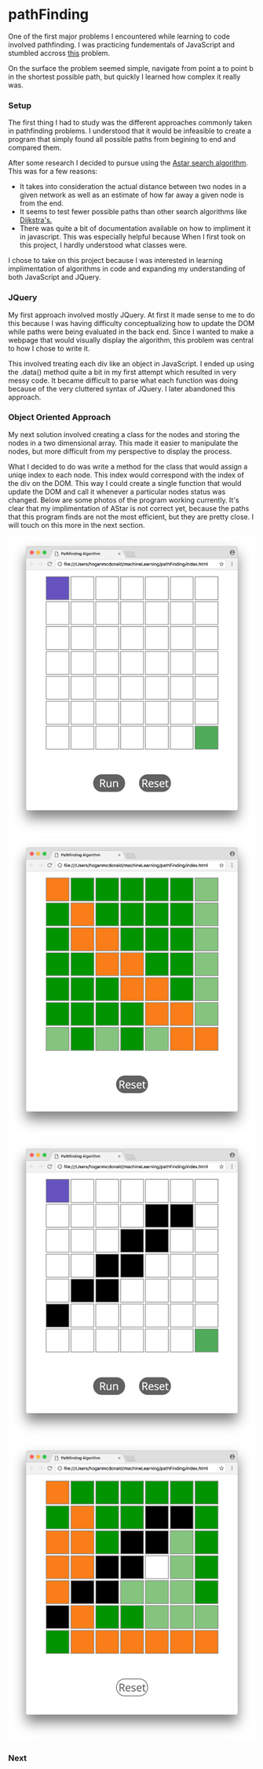 # pathFinding


One of the first major problems I encountered while learning to code involved pathfinding. I was practicing fundementals of JavaScript and stumbled accross [this](https://edabit.com/challenge/bfBTeRqsZ3Jwmyz6P) problem.

On the surface the problem seemed simple, navigate from point a to point b in the shortest possible path, but quickly I learned how complex it really was. 

### Setup

The first thing I had to study was the different approaches commonly taken in pathfinding problems. I understood that it would be infeasible to create a program that simply found all possible paths from begining to end and compared them. 

After some research I decided to pursue using the [Astar search algorithm](https://en.wikipedia.org/wiki/A*_search_algorithm). This was for a few reasons:

- It takes into consideration the actual distance between two nodes in a given network as well as an estimate of how far away a given node is from the end.
- It seems to test fewer possible paths than other search algorithms like [Dijkstra's.](https://en.wikipedia.org/wiki/Dijkstra%27s_algorithm)
- There was quite a bit of documentation available on how to impliment it in javascript. This was especially helpful because When I first took on this project, I hardly understood what classes were.

I chose to take on this project because I was interested in learning implimentation of algorithms in code and expanding my understanding of both JavaScript and JQuery.

### JQuery

My first approach involved mostly JQuery. At first it made sense to me to do this because I was having difficulty conceptualizing how to update the DOM while paths were being evaluated in the back end. Since I wanted to make a webpage that would visually display the algorithm, this problem was central to how I chose to write it. 

This involved treating each div like an object in JavaScript. I ended up using the .data() method quite a bit in my first attempt which resulted in very messy code. It became difficult to parse what each function was doing because of the very cluttered syntax of JQuery. I later abandoned this approach.

### Object Oriented Approach

My next solution involved creating a class for the nodes and storing the nodes in a two dimensional array. This made it easier to manipulate the nodes, but more difficult from my perspective to display the process. 

What I decided to do was write a method for the class that would assign a uniqe index to each node. This index would correspond with the index of the div on the DOM. This way I could create a single function that would update the DOM and call it whenever a particular nodes status was changed. Below are some photos of the program working currently. It's clear that my implimentation of AStar is not correct yet, because the paths that this program finds are not the most efficient, but they are pretty close. I will touch on this more in the next section.

![program on load](/img1.png "empty grid")
![basic path found](/img2.png "path found")
![creating obstacles](/img3.png "creating obstacles")
![path found](/img4.png "path found")


### Next
